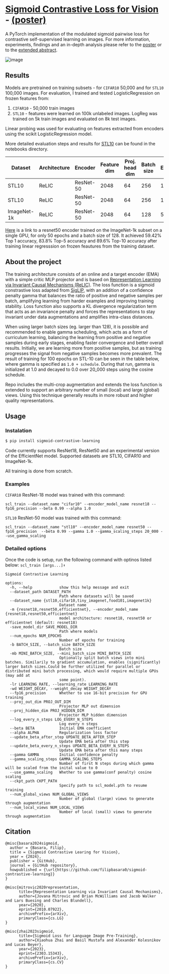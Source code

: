 
# [Sigmoid Contrastive Loss for Vision](https://drive.google.com/file/d/1tmcebsTHEgSsbc7ECjx5Kpq___IsUt_G/view?usp=drive_link) - [(poster)](https://github.com/filipbasara0/sigmoid-contrastive-loss/blob/main/poster/Sigmoid_Contrastive_Loss_for_Vision_v01.pdf)

A PyTorch implementation of the modulated sigmoid pairwise loss for contrastive self-supervised learning on images. For more information, experiments, findings and an in-depth analysis please refer to the [poster](https://github.com/filipbasara0/sigmoid-contrastive-loss/blob/main/poster/Sigmoid_Contrastive_Loss_for_Vision_v01.pdf) or to the [extended abstract](https://drive.google.com/file/d/1tmcebsTHEgSsbc7ECjx5Kpq___IsUt_G/view?usp=drive_link).

![image](https://github.com/filipbasara0/sigmoid-contrastive-loss/assets/29043871/af08ff91-2230-40cc-9ee0-059033be66f9)

## Results

Models are pretrained on training subsets - for `CIFAR10` 50,000 and for `STL10` 100,000 images. For evaluation, I trained and tested LogisticRegression on frozen features from:
1. `CIFAR10` - 50,000 train images
2. `STL10` - features were learned on 100k unlabeled images. LogReg was trained on 5k train images and evaluated on 8k test images.

Linear probing was used for evaluating on features extracted from encoders using the scikit LogisticRegression model.

More detailed evaluation steps and results for [STL10](https://github.com/filipbasara0/relic/blob/main/notebooks/linear-probing-stl.ipynb) can be found in the notebooks directory. 

| Dataset       | Architecture| Encoder   | Feature dim | Proj. head dim | Batch size | Epochs | Gamma         | Top1 % |
|---------------|-------------|-----------|-------------|----------------|------------|--------|---------------|--------|
| STL10         | ReLIC       | ResNet-50 | 2048        | 64             | 256        | 100    | 1.0           | 85.42  |
| STL10         | ReLIC       | ResNet-50 | 2048        | 64             | 256        | 100    | 1.0 + schedule| 86.06  |
| ImageNet-1k   | ReLIC       | ResNet-50 | 2048        | 64             | 128        | 50     | 1.0           | 59.42  |

[Here](https://drive.google.com/file/d/1XaZBdvPGPh2nQzzHAJ_oL41c1f8Lc_FN/view?usp=sharing) is a link to a resnet50 encoder trained on the ImageNet-1k subset on a single GPU, for only 50 epochs and a batch size of 128. It achieved 59.42% Top 1 accuracy, 83.8% Top-5 accuracy and 89.6% Top-10 accuracy after training linear regresssion on frozen feautures from the training dataset.

## About the project

The training architecture consists of an online and a target encoder (EMA) with a simple critic MLP projector and is based on [Representation Learning via Invariant Causal Mechanisms (ReLIC)](https://arxiv.org/abs/2010.07922). The loss function is a sigmoid constrastive loss adapted from [SigLIP](https://arxiv.org/abs/2303.15343), with an addition of a confidence penalty gamma that balances the ratio of positive and negative samples per batch, amplifying learning from harder examples and improving training stability. Loss function also supports a KL divergence regularization term that acts as an invariance penalty and forces the representations to stay invariant under data augmentations and amplifies intra-class distances.

When using larger batch sizes (eg. larger than 128), it is possible and recommended to enable gamma scheduling, which acts as a form of curriculum learning, balancing the learning from positive and negative samples during early stages, enabling faster convergence and better overall results. Initially, we are learning more from positive samples, but as training progresses the signal from negative samples becomes more prevalent. The result of training for 100 epochs on STL-10 can be seen in the table below, where gamma is specified as `1.0 + schedule`. During that run, gamma is initialized at 1.0 and decayed to 0.0 over 20_000 steps using the cosine schedule.


Repo includes the multi-crop augmentation and extends the loss function is extended to support an arbitrary number of small (local) and large (global) views. Using this technique generally results in more robust and higher quality representations.

## Usage

### Instalation

```bash
$ pip install sigmoid-contrastive-learning
```

Code currently supports ResNet18, ResNet50 and an experimental version of the EfficientNet model. Supported datasets are STL10, CIFAR10 and ImageNet-1k.

All training is done from scratch.

### Examples
`CIFAR10` ResNet-18 model was trained with this command:

`scl_train --dataset_name "cifar10" --encoder_model_name resnet18 --fp16_precision --beta 0.99 --alpha 1.0`

`STL10` ResNet-50 model was trained with this command:

`scl_train --dataset_name "stl10" --encoder_model_name resnet50 --fp16_precision  --beta 0.99 --gamma 1.0 --gamma_scaling_steps 20_000 --use_gamma_scaling`

### Detailed options
Once the code is setup, run the following command with optinos listed below:
`scl_train [args...]⬇️`

```
Sigmoid Contrastive Learning

options:
  -h, --help            show this help message and exit
  --dataset_path DATASET_PATH
                        Path where datasets will be saved
  --dataset_name {stl10,cifar10,tiny_imagenet,food101,imagenet1k}
                        Dataset name
  -m {resnet18,resnet50,efficientnet}, --encoder_model_name {resnet18,resnet50,efficientnet}
                        model architecture: resnet18, resnet50 or efficientnet (default: resnet18)
  -save_model_dir SAVE_MODEL_DIR
                        Path where models
  --num_epochs NUM_EPOCHS
                        Number of epochs for training
  -b BATCH_SIZE, --batch_size BATCH_SIZE
                        Batch size
  -mb MINI_BATCH_SIZE, --mini_batch_size MINI_BATCH_SIZE
                        Optionally split batch views into mini batches. Similarily to gradient accumulation, enables (significantly) larger batch sizes.Could be further utilized for parallel or distributed mini batch processing, which would require multiple GPUs (may add at
                        some point).
  -lr LEARNING_RATE, --learning_rate LEARNING_RATE
  -wd WEIGHT_DECAY, --weight_decay WEIGHT_DECAY
  --fp16_precision      Whether to use 16-bit precision for GPU training
  --proj_out_dim PROJ_OUT_DIM
                        Projector MLP out dimension
  --proj_hidden_dim PROJ_HIDDEN_DIM
                        Projector MLP hidden dimension
  --log_every_n_steps LOG_EVERY_N_STEPS
                        Log every n steps
  --beta BETA           Initial EMA coefficient
  --alpha ALPHA         Regularization loss factor
  --update_beta_after_step UPDATE_BETA_AFTER_STEP
                        Update EMA beta after this step
  --update_beta_every_n_steps UPDATE_BETA_EVERY_N_STEPS
                        Update EMA beta after this many steps
  --gamma GAMMA         Initial confidence penalty
  --gamma_scaling_steps GAMMA_SCALING_STEPS
                        Number of first N steps during which gamma will be scaled from the inital value to 0
  --use_gamma_scaling   Whether to use gamma(conf penalty) cosine scaling
  --ckpt_path CKPT_PATH
                        Specify path to scl_model.pth to resume training
  --num_global_views NUM_GLOBAL_VIEWS
                        Number of global (large) views to generate through augmentation
  --num_local_views NUM_LOCAL_VIEWS
                        Number of local (small) views to generate through augmentation
```

## Citation

```
@misc{basara2024sigmoid,
  author = {Basara, Filip},
  title = {Sigmoid Contrastive Learing for Vision},
  year = {2024},
  publisher = {GitHub},
  journal = {GitHub repository},
  howpublished = {\url{https://github.com/filipbasara0/sigmoid-contrastive-learning}}
}

@misc{mitrovic2020representation,
      title={Representation Learning via Invariant Causal Mechanisms}, 
      author={Jovana Mitrovic and Brian McWilliams and Jacob Walker and Lars Buesing and Charles Blundell},
      year={2020},
      eprint={2010.07922},
      archivePrefix={arXiv},
      primaryClass={cs.LG}
}

@misc{zhai2023sigmoid,
      title={Sigmoid Loss for Language Image Pre-Training}, 
      author={Xiaohua Zhai and Basil Mustafa and Alexander Kolesnikov and Lucas Beyer},
      year={2023},
      eprint={2303.15343},
      archivePrefix={arXiv},
      primaryClass={cs.CV}
}
```
